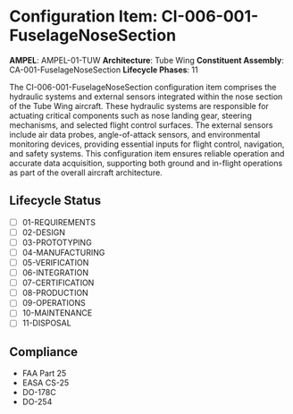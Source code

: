 # Configuration Item: CI-006-001-FuselageNoseSection

**AMPEL**: AMPEL-01-TUW
**Architecture**: Tube Wing
**Constituent Assembly**: CA-001-FuselageNoseSection
**Lifecycle Phases**: 11

The CI-006-001-FuselageNoseSection configuration item comprises the hydraulic systems and external sensors integrated within the nose section of the Tube Wing aircraft. These hydraulic systems are responsible for actuating critical components such as nose landing gear, steering mechanisms, and selected flight control surfaces. The external sensors include air data probes, angle-of-attack sensors, and environmental monitoring devices, providing essential inputs for flight control, navigation, and safety systems. This configuration item ensures reliable operation and accurate data acquisition, supporting both ground and in-flight operations as part of the overall aircraft architecture.

## Lifecycle Status
- [ ] 01-REQUIREMENTS
- [ ] 02-DESIGN
- [ ] 03-PROTOTYPING
- [ ] 04-MANUFACTURING
- [ ] 05-VERIFICATION
- [ ] 06-INTEGRATION
- [ ] 07-CERTIFICATION
- [ ] 08-PRODUCTION
- [ ] 09-OPERATIONS
- [ ] 10-MAINTENANCE
- [ ] 11-DISPOSAL

## Compliance
- FAA Part 25
- EASA CS-25
- DO-178C
- DO-254